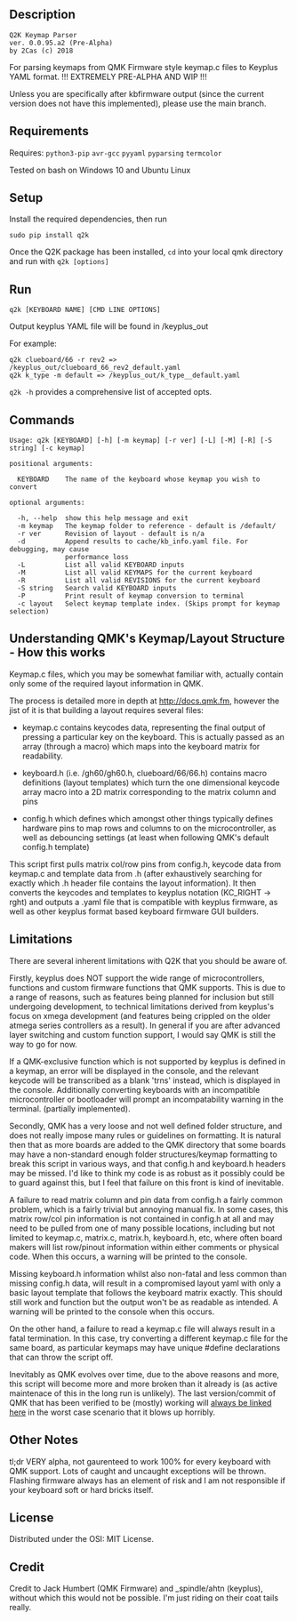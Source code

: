 ## Description
```
Q2K Keymap Parser 
ver. 0.0.95.a2 (Pre-Alpha) 
by 2Cas (c) 2018
```

For parsing keymaps from QMK Firmware style keymap.c files to Keyplus YAML format.
!!! EXTREMELY PRE-ALPHA AND WIP !!! 

Unless you are specifically after kbfirmware output (since the current version does not have this implemented), please use the main branch.

## Requirements

Requires: `python3-pip` `avr-gcc` 
          `pyyaml` `pyparsing` `termcolor`

Tested on bash on Windows 10 and Ubuntu Linux

## Setup

Install the required dependencies, then run

`sudo pip install q2k`

Once the Q2K package has been installed, `cd` into your local qmk directory and run with `q2k [options]`

## Run

`q2k [KEYBOARD NAME] [CMD LINE OPTIONS]`

Output keyplus YAML file will be found in <qmk root>/keyplus_out

For example:
```
q2k clueboard/66 -r rev2 => /keyplus_out/clueboard_66_rev2_default.yaml
q2k k_type -m default => /keyplus_out/k_type__default.yaml
```

``q2k -h`` provides a comprehensive list of accepted opts.

## Commands

```
Usage: q2k [KEYBOARD] [-h] [-m keymap] [-r ver] [-L] [-M] [-R] [-S string] [-c keymap] 

positional arguments:

  KEYBOARD    The name of the keyboard whose keymap you wish to convert

optional arguments:

  -h, --help  show this help message and exit
  -m keymap   The keymap folder to reference - default is /default/
  -r ver      Revision of layout - default is n/a
  -d          Append results to cache/kb_info.yaml file. For debugging, may cause
              performance loss
  -L          List all valid KEYBOARD inputs
  -M          List all valid KEYMAPS for the current keyboard
  -R          List all valid REVISIONS for the current keyboard
  -S string   Search valid KEYBOARD inputs
  -P          Print result of keymap conversion to terminal
  -c layout   Select keymap template index. (Skips prompt for keymap selection)
```

## Understanding QMK's Keymap/Layout Structure - How this works

Keymap.c files, which you may be somewhat familiar with, actually contain only some of the required layout information in QMK.

The process is detailed more in depth at http://docs.qmk.fm, however the jist of it is that building a layout requires several files:

 * keymap.c contains keycodes data, representing the final output of pressing a particular key on the keyboard. This is actually passed as an array (through a macro) which maps into the keyboard matrix for readability.

 * keyboard.h (i.e. /gh60/gh60.h, clueboard/66/66.h) contains macro definitions (layout templates) which turn the one dimensional keycode array macro into a 2D matrix corresponding to the matrix column and pins

 * config.h which defines which amongst other things typically defines hardware pins to map rows and columns to on the microcontroller, as well as debouncing settings (at least when following QMK's default config.h template)

This script first pulls matrix col/row pins from config.h, keycode data from keymap.c and template data from <keyboard>.h (after exhaustively searching for exactly which <keyboard>.h header file contains the layout information). It then converts the keycodes and templates to keyplus notation (KC_RIGHT -> rght) and outputs a .yaml file that is compatible with keyplus firmware, as well as other keyplus format based keyboard firmware GUI builders.


## Limitations

There are several inherent limitations with Q2K that you should be aware of. 

Firstly, keyplus does NOT support the wide range of microcontrollers, functions and custom firmware functions that QMK supports. This is due to a range of reasons, such as features being planned for inclusion but still undergoing development, to technical limitations derived from keyplus's focus on xmega development (and features being crippled on the older atmega series controllers as a result). In general if you are after advanced layer switching and custom function support, I would say QMK is still the way to go for now.

If a QMK-exclusive function which is not supported by keyplus is defined in a keymap, an error will be displayed in the console, and the relevant keycode will be transcribed as a blank 'trns' instead, which is displayed in the console. Additionally converting keyboards with an incompatible microcontroller or bootloader will prompt an incompatability warning in the terminal. (partially implemented).

Secondly, QMK has a very loose and not well defined folder structure, and does not really impose many rules or guidelines on formatting. It is natural then that as more boards are added to the QMK directory that some boards may have a non-standard enough folder structures/keymap formatting to break this script in various ways, and that config.h and keyboard.h headers may be missed. I'd like to think my code is as robust as it possibly could be to guard against this, but I feel that failure on this front is kind of inevitable.

A failure to read matrix column and pin data from config.h a fairly common problem, which is a fairly trivial but annoying manual fix. In some cases, this matrix row/col pin information is not contained in config.h at all and may need to be pulled from one of many possible locations, including but not limited to keymap.c, matrix.c, matrix.h, keyboard.h, etc, where often board makers will list row/pinout information within either comments or physical code. When this occurs, a warning will be printed to the console.

Missing keyboard.h information whilst also non-fatal and less common than missing config.h data, will result in a compromised layout yaml with only a basic layout template that follows the keyboard matrix exactly. This should still work and function but the output won't be as readable as intended. A warning will be printed to the console when this occurs.

On the other hand, a failure to read a keymap.c file will always result in a fatal termination. In this case, try converting a different keymap.c file for the same board, as particular keymaps may have unique #define declarations that can throw the script off.

Inevitably as QMK evolves over time, due to the above reasons and more, this script will become more and more broken than it already is (as active maintenace of this in the long run is unlikely). The last version/commit of QMK that has been verified to be (mostly) working will [always be linked here](https://github.com/qmk/qmk_firmware/tree/a09a042b8fe6a0369a7c479168492125efa24e59) in the worst case scenario that it blows up horribly. 

## Other Notes

tl;dr VERY alpha, not gaurenteed to work 100% for every keyboard with QMK support. Lots of caught and uncaught exceptions will be thrown. Flashing firmware always has an element of risk and I am not responsible if your keyboard soft or hard bricks itself.
## License

Distributed under the OSI: MIT License.

## Credit

Credit to Jack Humbert (QMK Firmware) and _spindle/ahtn (keyplus), without which this would not be possible. I'm just riding on their coat tails really. 
